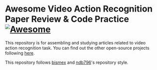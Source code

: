 # Awesome Video Action Recognition Paper Review & Code Practice [![Awesome](https://cdn.rawgit.com/sindresorhus/awesome/d7305f38d29fed78fa85652e3a63e154dd8e8829/media/badge.svg)](https://github.com/sindresorhus/awesome)

This repository is for assembling and studying articles related to video action recognition task. You can find out the other open-source projects following [here](https://awesomeopensource.com/projects/action-recognition).

This repository follows [bismex](https://github.com/bismex/Awesome-person-re-identification/blob/master/README.md) and  [ndb796](https://github.com/ndb796/Deep-Learning-Paper-Review-and-Practice)'s repository style. 



